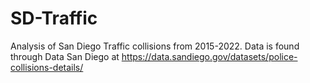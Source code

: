 # SD-Traffic
Analysis of San Diego Traffic collisions from 2015-2022.
Data is found through Data San Diego at https://data.sandiego.gov/datasets/police-collisions-details/
